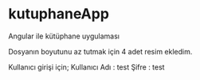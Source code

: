 # kutuphaneApp
Angular ile kütüphane uygulaması

Dosyanın boyutunu az tutmak için 4 adet resim ekledim.

Kullanıcı girişi için;
Kullanıcı Adı : test
Şifre : test
